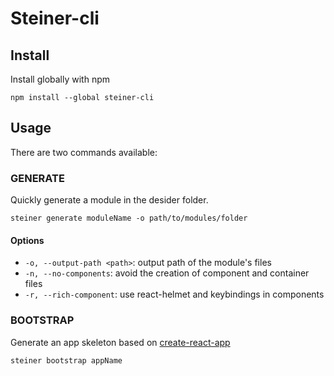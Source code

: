 # Steiner-cli

## Install

Install globally with npm 

```
npm install --global steiner-cli
```

## Usage

There are two commands available:

### GENERATE

Quickly generate a module in the desider folder.

```
steiner generate moduleName -o path/to/modules/folder
```

#### Options
- `-o, --output-path <path>`: output path of the module's files
- `-n, --no-components`: avoid the creation of component and container files
- `-r, --rich-component`: use react-helmet and keybindings in components

### BOOTSTRAP

Generate an app skeleton based on [create-react-app](https://github.com/facebookincubator/create-react-app)

```
steiner bootstrap appName
```
